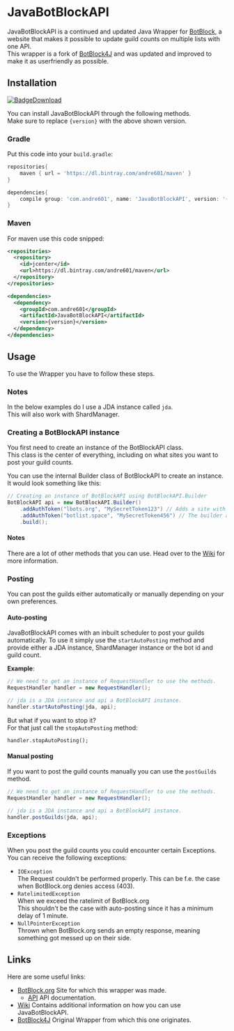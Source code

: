 [BotBlock]: https://botblock.org
[API]: https://botblock.org/api/docs

[BotBlock4J]: https://github.com/Nathan-webb/BotBlock4J

[Wiki]: https://github.com/Andre601/JavaBotBlockAPI/wiki

[BadgeDownload]: https://api.bintray.com/packages/andre601/maven/JavaBotBlockAPI/images/download.svg
[Download]: https://bintray.com/andre601/maven/JavaBotBlockAPI/_latestVersion

# JavaBotBlockAPI
JavaBotBlockAPI is a continued and updated Java Wrapper for [BotBlock], a website that makes it possible to update guild counts on multiple lists with one API.  
This wrapper is a fork of [BotBlock4J] and was updated and improved to make it as userfriendly as possible.

## Installation
[![BadgeDownload]][Download]

You can install JavaBotBlockAPI through the following methods.  
Make sure to replace `{version}` with the above shown version.

### Gradle
Put this code into your `build.gradle`:  
```gradle
repositories{
    maven { url = 'https://dl.bintray.com/andre601/maven' }
}

dependencies{
    compile group: 'com.andre601', name: 'JavaBotBlockAPI', version: '{version}'
}
```

### Maven
For maven use this code snipped:  
```xml
<repositories>
  <repository>
    <id>jcenter</id>
    <url>https://dl.bintray.com/andre601/maven</url>
  </repository>
</repositories>

<dependencies>
  <dependency>
    <groupId>com.andre601</groupId>
    <artifactId>JavaBotBlockAPI</artifactId>
    <version>{version}</version>
  </dependency>
</dependencies>
```

## Usage
To use the Wrapper you have to follow these steps.

### Notes
In the below examples do I use a JDA instance called `jda`.  
This will also work with ShardManager.

### Creating a BotBlockAPI instance
You first need to create an instance of the BotBlockAPI class.  
This class is the center of everything, including on what sites you want to post your guild counts.

You can use the internal Builder class of BotBlockAPI to create an instance. It would look something like this:  
```java
// Creating an instance of BotBlockAPI using BotBlockAPI.Builder
BotBlockAPI api = new BotBlockAPI.Builder()
    .addAuthToken("lbots.org", "MySecretToken123") // Adds a site with the corresponding API token.
    .addAuthToken("botlist.space", "MySecretToken456") // The builder allows chaining of the methods.
    .build();
```

#### Notes
There are a lot of other methods that you can use. Head over to the [Wiki] for more information.

### Posting
You can post the guilds either automatically or manually depending on your own preferences.

#### Auto-posting
JavaBotBlockAPI comes with an inbuilt scheduler to post your guilds automatically.
To use it simply use the `startAutoPosting` method and provide either a JDA instance, ShardManager instance or the bot id and guild count.

**Example**:  
```java
// We need to get an instance of RequestHandler to use the methods.
RequestHandler handler = new RequestHandler();

// jda is a JDA instance and api a BotBlockAPI instance.
handler.startAutoPosting(jda, api);
```

But what if you want to stop it?  
For that just call the `stopAutoPosting` method:  
```
handler.stopAutoPosting();
```

#### Manual posting
If you want to post the guild counts manually you can use the `postGuilds` method.  
```java
// We need to get an instance of RequestHandler to use the methods.
RequestHandler handler = new RequestHandler();

// jda is a JDA instance and api a BotBlockAPI instance.
handler.postGuilds(jda, api);
```

### Exceptions
When you post the guild counts you could encounter certain Exceptions.  
You can receive the following exceptions:
- `IOException`  
The Request couldn't be performed properly. This can be f.e. the case when BotBlock.org denies access (403).
- `RatelimitedException`  
When we exceed the ratelimit of BotBlock.org  
This shouldn't be the case with auto-posting since it has a minimum delay of 1 minute.
- `NullPointerException`  
Thrown when BotBlock.org sends an empty response, meaning something got messed up on their side.

## Links
Here are some useful links:
- [BotBlock.org][BotBlock] Site for which this wrapper was made.
  - [API] API documentation.
- [Wiki] Contains additional information on how you can use JavaBotBlockAPI.
- [BotBlock4J] Original Wrapper from which this one originates.
